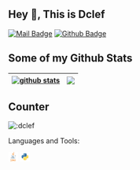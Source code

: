 ## Hey 👋, This is Dclef

[![Mail Badge](https://img.shields.io/badge/-drclef233@gmail.com-c14438?style=flat&logo=Gmail&logoColor=white&link=mailto:drclef233@gmail.com)](mailto:drclef233@gmail.com)
[![Github Badge](https://img.shields.io/badge/-dclef-grey?style=flat&logo=github&logoColor=white&link=https://github.com/dclef/)](https://www.github.com/dclef/)
## Some of my Github Stats
<!-- <p align=left> <img src=https://komarev.com/ghpvc/?username=dclef alt=dclef /> </p> -->

| <a href="https://github.com/dclef"><img align="center" src="https://github-readme-stats.vercel.app/api?username=dclef&show_icons=true&include_all_commits=true&theme=buefy&hide_border=true" alt=" github stats" /></a> | <a href="https://github.com/dclef"><img align="center" src="https://github-readme-stats.vercel.app/api/top-langs/?username=dclef&layout=compact&theme=buefy&hide_border=true" /></a> |
| ------------- | ------------- |
## Counter
![:dclef](https://count.getloli.com/get/@dclef?theme=rule34)

Languages and Tools:

<code><img height="20" src="https://raw.githubusercontent.com/github/explore/80688e429a7d4ef2fca1e82350fe8e3517d3494d/topics/java/java.png" alt="java"></code>
<code><img height="20" src="https://raw.githubusercontent.com/github/explore/80688e429a7d4ef2fca1e82350fe8e3517d3494d/topics/python/python.png" alt="python"></code>




